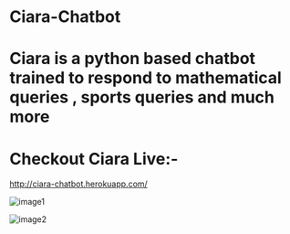 # Ciara-Chatbot
# Ciara is a python based chatbot trained to respond to mathematical queries , sports queries and much more
# Checkout Ciara Live:-
http://ciara-chatbot.herokuapp.com/

![image1](https://github.com/antrikshmisri/Ciara-Chatbot/blob/master/screenshots/ss_01.png)

![image2](https://github.com/antrikshmisri/Ciara-Chatbot/blob/master/screenshots/ss_02.png)
